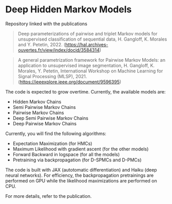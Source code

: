 # Deep Hidden Markov Models

Repository linked with the publications

> Deep parameterizations of pairwise and triplet Markov models for unsupervised
> classification of sequential data, H. Gangloff, K. Morales and Y. Petetin, 2022. 
> (https://hal.archives-ouvertes.fr/view/index/docid/3584314)

> A general parametrization framework for Pairwise Markov Models: an application to unsupervised image segmentation, H. Gangloff, K. Morales, Y. Petetin, International Workshop on Machine Learning for Signal Processing (MLSP), 2021.
> (https://ieeexplore.ieee.org/document/9596395)

The code is expected to grow overtime. Currently, the available models are:
- Hidden Markov Chains
- Semi Pairwise Markov Chains
- Pairwise Markov Chains
- Deep Semi Pairwise Markov Chains
- Deep Pairwise Markov Chains

Currently, you will find the following algorithms:
- Expectation Maximization (for HMCs)
- Maximum Likelihood with gradient ascent (for the other models)
- Forward Backward in logspace (for all the models)
- Pretraining via backpropagation (for D-SPMCs and D-PMCs)

The code is built with JAX (autotomatic differentiation) and Haiku (deep neural networks). For efficiency, the backpropagation pretrainings are performed on GPU while the likelihood maximizations are performed on CPU.

For more details, refer to the publication.
